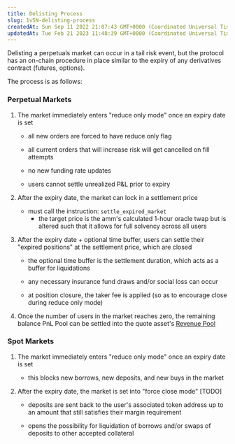 ```yaml
---
title: Delisting Process
slug: 1v5N-delisting-process
createdAt: Sun Sep 11 2022 21:07:43 GMT+0000 (Coordinated Universal Time)
updatedAt: Tue Feb 21 2023 11:48:39 GMT+0000 (Coordinated Universal Time)
---
```


Delisting a perpetuals market can occur in a tail risk event, but the protocol has an on-chain procedure in place similar to the expiry of any derivatives contract (futures, options).&#x20;

The process is as follows:&#x20;

### Perpetual Markets

1.  The market immediately enters "reduce only mode" once an expiry date is set
    *   all new orders are forced to have reduce only flag

    *   all current orders that will increase risk will get cancelled on fill attempts

    *   no new funding rate updates

    *   users cannot settle unrealized P\&L prior to expiry

2.  After the expiry date, the market can lock in a settlement price&#x20;
    *   must call the instruction: `settle_expired_market`
        *   the target price is the amm's calculated 1-hour oracle twap but is altered such that it allows for full solvency across all users

3.  After the expiry date + optional time buffer, users can settle their "expired positions" at the settlement price, which are closed
    *   the optional time buffer is the settlement duration, which acts as a buffer for liquidations

    *   any necessary insurance fund draws and/or social loss can occur

    *   at position closure, the taker fee is applied (so as to encourage close during reduce only mode)

4.  Once the number of users in the market reaches zero, the remaining balance PnL Pool can be settled into the quote asset's [Revenue Pool](<../Drift Protocol v2 Docs/Revenue Pool.md>)

### Spot Markets&#x20;

1.  The market immediately enters "reduce only mode" once an expiry date is set
    *   this blocks new borrows, new deposits, and new buys in the market

2.  After the expiry date, the market is set into "force close mode" \[TODO]
    *   deposits are sent back to the user's associated token address up to an amount that still satisfies their margin requirement

    *   opens the possibility for liquidation of borrows and/or swaps of deposits to other accepted collateral

